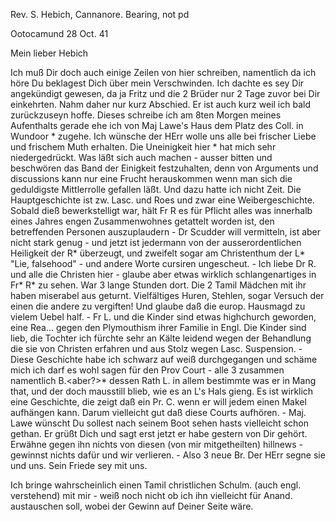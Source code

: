 Rev. S. Hebich, Cannanore. Bearing, not pd

 Ootocamund 28 Oct. 41

Mein lieber Hebich

Ich muß Dir doch auch einige Zeilen von hier schreiben, namentlich da ich höre Du beklagest Dich über mein Verschwinden. Ich dachte es sey Dir angekündigt gewesen, da ja Fritz und die 2 Brüder nur 2 Tage zuvor bei Dir einkehrten. Nahm daher nur kurz Abschied. Er ist auch kurz weil ich bald zurückzuseyn hoffe. Dieses schreibe ich am 8ten Morgen meines Aufenthalts gerade ehe ich von Maj Lawe's Haus dem Platz des Coll. in Wundoor <Wandur>* zugehe. Ich wünsche der HErr wolle uns alle bei frischer Liebe und frischem Muth erhalten. Die Uneinigkeit hier <Roe>* hat mich sehr niedergedrückt. Was läßt sich auch machen - ausser bitten und beschwören das Band der Einigkeit festzuhalten, denn von Arguments und discussions kann nur eine Frucht herauskommen wenn man sich die geduldigste Mittlerrolle gefallen läßt. Und dazu hatte ich nicht Zeit. Die Hauptgeschichte ist zw. Lasc. und Roes und zwar eine Weibergeschichte. Sobald dieß bewerkstelligt war, hält Fr R es für Pflicht alles was innerhalb eines Jahres engen Zusammenwohnes getattelt worden ist, den betreffenden Personen auszuplaudern - Dr Scudder will vermitteln, ist aber nicht stark genug - und jetzt ist jedermann von der ausserordentlichen Heiligkeit der R<oe>* überzeugt, und zweifelt sogar am Christenthum der L<asc>* "Lie, falsehood" - und andere Worte cursiren ungescheut. - Ich liebe Dr R. und alle die Christen hier - glaube aber etwas wirklich schlangenartiges in Fr<au>* R<oe>* zu sehen. War 3 lange Stunden dort. Die 2 Tamil Mädchen mit ihr haben miserabel aus geturnt. Vielfältiges Huren, Stehlen, sogar Versuch der einen die andere zu vergiften! Und glaube daß die europ. Hausmagd zu vielem Uebel half. - Fr L. und die Kinder sind etwas highchurch geworden, eine Rea... gegen den Plymouthism ihrer Familie in Engl. Die Kinder sind lieb, die Tochter ich fürchte sehr an Kälte leidend wegen der Behandlung die sie von Christen erfahren und aus Stolz wegen Lasc. Suspension. - Diese Geschichte habe ich schwarz auf weiß durchgegangen und schäme mich ich darf es wohl sagen für den Prov Court - alle 3 zusammen namentlich B.<aber?>* dessen Rath L. in allem bestimmte was er in Mang that, und der doch mausstill blieb, wie es an L's Hals gieng. Es ist wirklich eine Geschichte, die zeigt daß ein Pr. C. wenn er will jedem einen Makel aufhängen kann. Darum vielleicht gut daß diese Courts aufhören. - Maj. Lawe wünscht Du sollest nach seinem Boot sehen hasts vielleicht schon gethan. Er grüßt Dich und sagt erst jetzt er habe gestern von Dir gehört. Erwähne gegen ihn nichts von diesen (von mir mitgetheilten) hillnews - gewinnst nichts dafür und wir verlieren. - Also 3 neue Br. Der HErr segne sie und uns. Sein Friede sey mit uns.

Ich bringe wahrscheinlich einen Tamil christlichen Schulm. (auch engl. verstehend) mit mir - weiß noch nicht ob ich ihn vielleicht für Anand. austauschen soll, wobei der Gewinn auf Deiner Seite wäre.

